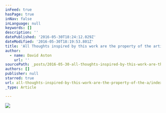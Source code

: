 ```yaml
---
inFeed: true
hasPage: true
inNav: false
inLanguage: null
keywords: []
description: ''
datePublished: '2016-05-30T18:24:12.029Z'
dateModified: '2016-05-30T18:19:53.801Z'
title: 'All Thoughts inspired by this work are the property of the artist I, 2016'
author:
  - name: David Aston
    url: ''
sourcePath: _posts/2016-05-30-all-thoughts-inspired-by-this-work-are-the-property-of-the-a.md
authors: []
publisher: null
starred: true
url: all-thoughts-inspired-by-this-work-are-the-property-of-the-a/index.html
_type: Article

---
```

![](https://s3-us-west-2.amazonaws.com/the-grid-img/p/343647070a5276da722f8e505248e4cea67d3718.jpg)